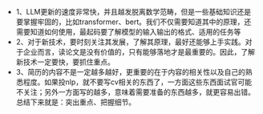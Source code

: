 * 1、LLM更新的速度非常快，并且越发脱离数学范畴，但是一些基础知识还是要掌握牢固的，比如transformer、bert。我们不仅需要知道其中的原理，还需要知道如何使用，最起码要了解模型的输入输出的格式、适用的任务等
* 2、对于新技术，要时刻关注其发展，了解其原理，最好还能够上手实践。对于企业而言，读论文是没有价值的，只有能够落地才是最重要的。因此，了解新技术一定要快，要抓住重点。
* 3、简历的内容不是一定越多越好，更重要的在于内容的相关性以及自己的熟悉程度。如果投nlp，就不要写cv相关的东西了，一方面这些东西面试官可能不关注；另外一方面写的越多，意味着需要准备的东西越多，就更容易出错。总结下来就是：突出重点、把握细节。
